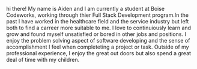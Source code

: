 hi there! My name is Aiden and I am currently a student at Boise Codeworks, working through thier Full Stack Development program.In the past I have worked in the healthcare field and  the service industry but left both to find a carreer more suitable to me. I love to continuiously learn and grow and found myself unsatisfied or bored in other jobs and positions. I enjoy the problem solving aspect of software developing and the sense of accomplishment I feel when completeting a project or task. Outside of my professional experience, I enjoy the great out doors but also spend a great deal of time with my children. 



